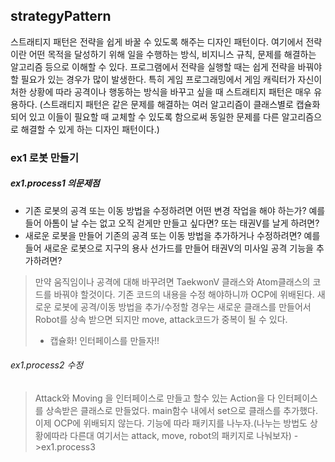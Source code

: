 ## strategyPattern
스트래티지 패턴은 전략을 쉽게 바꿀 수 있도록 해주는 디자인 패턴이다. 여기에서 전략이란 어떤 목적을 달성하기 위해 일을 수행하는 방식, 비지니스 규칙, 문제를 해결하는 알고리즘 등으로 이해할 수 있다.
프로그램에서 전략을 실행할 때는 쉽게 전략을 바꿔야 할 필요가 있는 경우가 많이 발생한다. 특히 게임 프로그래밍에서 게임 캐릭터가 자신이 처한 상황에 따라 공격이나 행동하는 방식을 바꾸고 싶을 때 스트래티지 패턴은 매우 유용하다.
(스트래티지 패턴은 같은 문제를 해결하는 여러 알고리즘이 클래스별로 캡슐화되어 있고 이들이 필요할 때 교체할 수 있도록 함으로써 동일한 문제를 다른 알고리즘으로 해결할 수 있게 하는 디자인 패턴이다.)

### ex1 로봇 만들기

##### ex1.process1 의문제점
* 기존 로봇의 공격 또는 이동 방법을 수정하려면 어떤 변경 작업을 해야 하는가? 예를 들어 아톰이 날 수는 없고 오직 걷게만 만들고 싶다면? 또는 태권V를 날게 하려면?
* 새로운 로봇을 만들어 기존의 공격 또는 이동 방법을 추가하거나 수정하려면? 예를 들어 새로운 로봇으로 지구의 용사 선가드를 만들어 태권V의 미사일 공격 기능을 추가하려면?
  
  
> 만약 움직임이나 공격에 대해 바꾸려면 TaekwonV 클래스와 Atom클래스의 코드를 바꿔야 할것이다. 기존 코드의 내용을 수정 해야하니까 OCP에 위배된다.
> 새로운 로봇에 공격/이동 방법을 추가/수정할 경우는 새로운 클래스를 만들어서 Robot를 상속 받으면 되지만 move, attack코드가 중복이 될 수 있다.
> * 캡슐화! 인터페이스를 만들자!!

###### ex1.process2 수정

> Attack와 Moving 을 인터페이스로 만들고 할수 있는 Action을 다 인터페이스를 상속받은 클래스로 만들었다.
> main함수 내에서 set으로 클래스를 추가했다. 이제 OCP에 위배되지 않는다.
> 기능에 따라 패키지를 나누자.(나누는 방법도 상황에따라 다른대 여기서는 attack, move, robot의 패키지로 나눠보자) ->ex1.process3